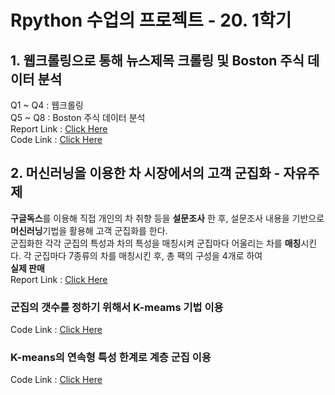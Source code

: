 # Rpython 수업의 프로젝트 - 20. 1학기  
## 1. 웹크롤링으로 통해 뉴스제목 크롤링 및 Boston 주식 데이터 분석  
Q1 ~ Q4 : 웹크롤링  
Q5 ~ Q8 : Boston 주식 데이터 분석  
Report Link : [Click Here](https://github.com/rlqja1107/TeaCustomerAnalysis/blob/master/WebCrawling_Report.pdf)  
Code Link : [Click Here](https://github.com/rlqja1107/TeaCustomerAnalysis/blob/master/Code/WebCrawling_Code.py)
## 2. 머신러닝을 이용한 차 시장에서의 고객 군집화 - 자유주제  
**구글독스**를 이용해 직접 개인의 차 취향 등을 **설문조사** 한 후, 설문조사 내용을 기반으로 **머신러닝**기법을 활용해 고객 군집화를 한다.  
군집화한 각각 군집의 특성과 차의 특성을 매칭시켜 군집마다 어울리는 차를 **매칭**시킨다. 각 군집마다 7종류의 차를 매칭시킨 후, 총 팩의 구성을 4개로 하여  
**실제 판매**   
Report Link : [Click Here](https://github.com/rlqja1107/TeaCustomerAnalysis/wiki)
### 군집의 갯수를 정하기 위해서 K-meams 기법 이용  
Code Link : [Click Here](https://github.com/rlqja1107/TeaCustomerAnalysis/blob/master/Code/Kmeans_Code.py)  
### K-means의 연속형 특성 한계로 **계층 군집** 이용  
Code Link : [Click Here](https://github.com/rlqja1107/TeaCustomerAnalysis/blob/master/Code/Final_Code.py)  
